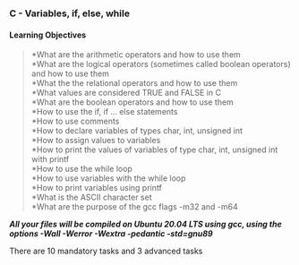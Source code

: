 ### C - Variables, if, else, while  

#### Learning Objectives  
> *What are the arithmetic operators and how to use them  
> *What are the logical operators (sometimes called boolean operators) and how to use them  
> *What the the relational operators and how to use them  
> *What values are considered TRUE and FALSE in C  
> *What are the boolean operators and how to use them  
> *How to use the if, if ... else statements  
> *How to use comments  
> *How to declare variables of types char, int, unsigned int  
> *How to assign values to variables  
> *How to print the values of variables of type char, int, unsigned int with printf  
> *How to use the while loop  
> *How to use variables with the while loop  
> *How to print variables using printf  
> *What is the ASCII character set  
> *What are the purpose of the gcc flags -m32 and -m64  

***All your files will be compiled on Ubuntu 20.04 LTS using gcc, using the options -Wall -Werror -Wextra -pedantic -std=gnu89***  

There are 10 mandatory tasks and 3 advanced tasks  
